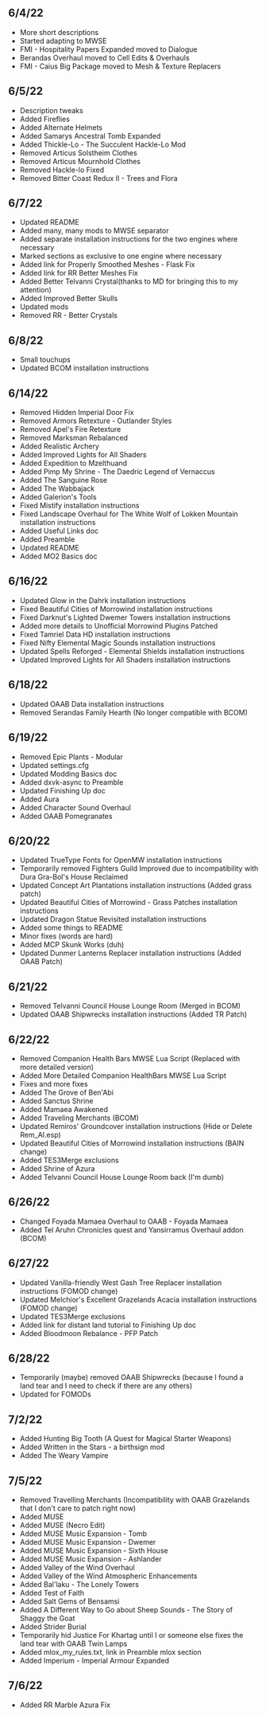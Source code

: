 ## 6/4/22
- More short descriptions
- Started adapting to MWSE
- FMI - Hospitality Papers Expanded moved to Dialogue 
- Berandas Overhaul moved to Cell Edits & Overhauls 
- FMI - Caius Big Package moved to Mesh & Texture Replacers 

## 6/5/22
- Description tweaks
- Added Fireflies
- Added Alternate Helmets
- Added Samarys Ancestral Tomb Expanded
- Added Thickle-Lo - The Succulent Hackle-Lo Mod
- Removed Articus Solstheim Clothes
- Removed Articus Mournhold Clothes
- Removed Hackle-lo Fixed
- Removed Bitter Coast Redux II - Trees and Flora

## 6/7/22
- Updated README
- Added many, many mods to MWSE separator
- Added separate installation instructions for the two engines where necessary
- Marked sections as exclusive to one engine where necessary
- Added link for Properly Smoothed Meshes - Flask Fix
- Added link for RR Better Meshes Fix
- Added Better Telvanni Crystal(thanks to MD for bringing this to my attention)
- Added Improved Better Skulls
- Updated mods
- Removed RR - Better Crystals

## 6/8/22
- Small touchups 
- Updated BCOM installation instructions

## 6/14/22
- Removed Hidden Imperial Door Fix
- Removed Armors Retexture - Outlander Styles
- Removed Apel's Fire Retexture
- Removed Marksman Rebalanced
- Added Realistic Archery
- Added Improved Lights for All Shaders
- Added Expedition to Mzelthuand
- Added Pimp My Shrine - The Daedric Legend of Vernaccus
- Added The Sanguine Rose
- Added The Wabbajack
- Added Galerion's Tools
- Fixed Mistify installation instructions
- Fixed Landscape Overhaul for The White Wolf of Lokken Mountain installation instructions
- Added Useful Links doc
- Added Preamble
- Updated README
- Added MO2 Basics doc

## 6/16/22
- Updated Glow in the Dahrk installation instructions
- Fixed Beautiful Cities of Morrowind installation instructions
- Fixed Darknut's Lighted Dwemer Towers installation instructions
- Added more details to Unofficial Morrowind Plugins Patched
- Fixed Tamriel Data HD installation instructions
- Fixed Nifty Elemental Magic Sounds installation instructions
- Updated Spells Reforged - Elemental Shields installation instructions
- Updated Improved Lights for All Shaders installation instructions

## 6/18/22
- Updated OAAB Data installation instructions
- Removed Serandas Family Hearth (No longer compatible with BCOM)

## 6/19/22
- Removed Epic Plants - Modular
- Updated settings.cfg
- Updated Modding Basics doc
- Added dxvk-async to Preamble
- Updated Finishing Up doc
- Added Aura
- Added Character Sound Overhaul
- Added OAAB Pomegranates

## 6/20/22
- Updated TrueType Fonts for OpenMW installation instructions
- Temporarily removed Fighters Guild Improved due to incompatibility with Dura Gra-Bol's House Reclaimed
- Updated Concept Art Plantations installation instructions (Added grass patch)
- Updated Beautiful Cities of Morrowind - Grass Patches installation instructions
- Updated Dragon Statue Revisited installation instructions
- Added some things to README
- Minor fixes (words are hard)
- Added MCP Skunk Works (duh)
- Updated Dunmer Lanterns Replacer installation instructions (Added OAAB Patch)

## 6/21/22
- Removed Telvanni Council House Lounge Room (Merged in BCOM)
- Updated OAAB Shipwrecks installation instructions (Added TR Patch)

## 6/22/22
- Removed Companion Health Bars MWSE Lua Script (Replaced with more detailed version)
- Added More Detailed Companion HealthBars MWSE Lua Script
- Fixes and more fixes
- Added The Grove of Ben'Abi
- Added Sanctus Shrine
- Added Mamaea Awakened
- Added Traveling Merchants (BCOM)
- Updated Remiros' Groundcover installation instructions (Hide or Delete Rem_AI.esp)
- Updated Beautiful Cities of Morrowind installation instructions (BAIN change)
- Added TES3Merge exclusions
- Added Shrine of Azura
- Added Telvanni Council House Lounge Room back (I'm dumb)

## 6/26/22
- Changed Foyada Mamaea Overhaul to OAAB - Foyada Mamaea
- Added Tel Aruhn Chronicles quest and Yansirramus Overhaul addon (BCOM)

## 6/27/22
- Updated Vanilla-friendly West Gash Tree Replacer installation instructions (FOMOD change)
- Updated Melchior's Excellent Grazelands Acacia installation instructions (FOMOD change)
- Updated TES3Merge exclusions
- Added link for distant land tutorial to Finishing Up doc
- Added Bloodmoon Rebalance - PFP Patch

## 6/28/22
- Temporarily (maybe) removed OAAB Shipwrecks (because I found a land tear and I need to check if there are any others)
- Updated for FOMODs

## 7/2/22
- Added Hunting Big Tooth (A Quest for Magical Starter Weapons)
- Added Written in the Stars - a birthsign mod
- Added The Weary Vampire

## 7/5/22
- Removed Travelling Merchants (Incompatibility with OAAB Grazelands that I don't care to patch right now)
- Added MUSE
- Added MUSE (Necro Edit)
- Added MUSE Music Expansion - Tomb
- Added MUSE Music Expansion - Dwemer
- Added MUSE Music Expansion - Sixth House
- Added MUSE Music Expansion - Ashlander
- Added Valley of the Wind Overhaul
- Added Valley of the Wind Atmospheric Enhancements
- Added Bal'laku - The Lonely Towers
- Added Test of Faith
- Added Salt Gems of Bensamsi
- Added A Different Way to Go about Sheep Sounds - The Story of Shaggy the Goat
- Added Strider Burial
- Temporarily hid Justice For Khartag until I or someone else fixes the land tear with OAAB Twin Lamps
- Added mlox_my_rules.txt, link in Preamble mlox section
- Added Imperium - Imperial Armour Expanded

## 7/6/22
- Added RR Marble Azura Fix
